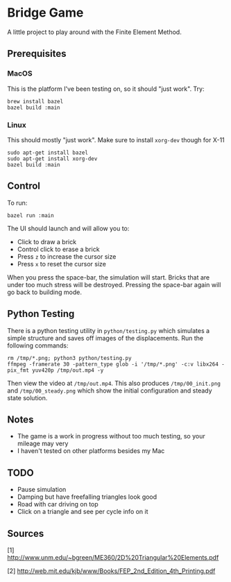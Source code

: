 # Bridge Game

A little project to play around with the Finite Element Method.

## Prerequisites
### MacOS
This is the platform I've been testing on, so it should "just work". Try:
```
brew install bazel
bazel build :main
```
### Linux
This should mostly "just work". Make sure to install `xorg-dev` though for X-11
```
sudo apt-get install bazel
sudo apt-get install xorg-dev
bazel build :main
```

## Control
To run:
```
bazel run :main
```

The UI should launch and will allow you to:
 - Click to draw a brick
 - Control click to erase a brick
 - Press `z` to increase the cursor size
 - Press `x` to reset the cursor size

When you press the space-bar, the simulation will start. Bricks that are under too much stress will be destroyed. Pressing the space-bar again will go back to building mode.

## Python Testing
There is a python testing utility in `python/testing.py` which simulates a simple structure and saves off images of the displacements. Run the following commands:
```
rm /tmp/*.png; python3 python/testing.py
ffmpeg -framerate 30 -pattern_type glob -i '/tmp/*.png' -c:v libx264 -pix_fmt yuv420p /tmp/out.mp4 -y
```
Then view the video at `/tmp/out.mp4`. This also produces `/tmp/00_init.png` and `/tmp/00_steady.png` which show the initial configuration and steady state solution.

## Notes
 - The game is a work in progress without too much testing, so your mileage may very
 - I haven't tested on other platforms besides my Mac

## TODO
 - Pause simulation
 - Damping but have freefalling triangles look good
 - Road with car driving on top
 - Click on a triangle and see per cycle info on it

## Sources
[1] http://www.unm.edu/~bgreen/ME360/2D%20Triangular%20Elements.pdf

[2] http://web.mit.edu/kjb/www/Books/FEP_2nd_Edition_4th_Printing.pdf

